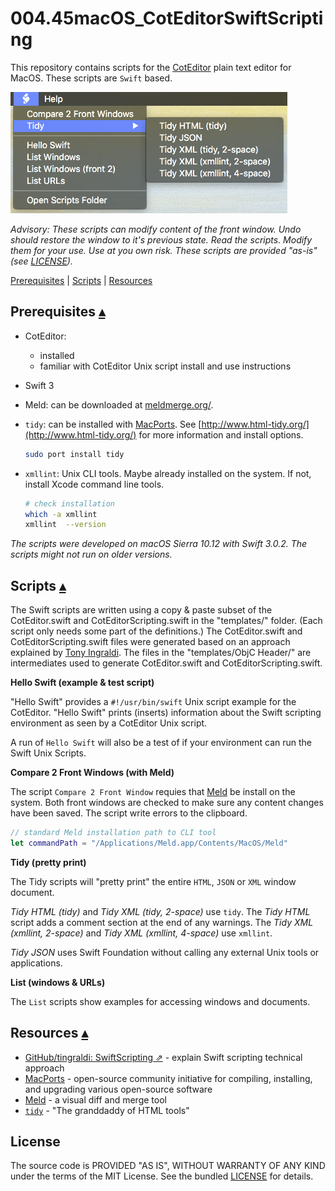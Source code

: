 004.45macOS_CotEditorSwiftScripting
==============================
[t]:http://www.github.com

This repository contains scripts for the [CotEditor](https://coteditor.com/) plain text editor for MacOS.  These scripts are `Swift` based.

![CotEditor Script Menu](README_files/CotEditorScriptsMenu.png)

_Advisory: These scripts can modify content of the front window. Undo should restore the window to it's previous state.  Read the scripts. Modify them for your use. Use at you own risk. These scripts are provided "as-is" (see [LICENSE](LICENSE.txt))._

<a id="toc"></a>
[Prerequisites](#Prerequisites) | [Scripts](#Scripts) | [Resources](Resources)  

<a id="Prerequisites"></a>
Prerequisites [▴](#toc)
-------

* CotEditor: 
    * installed
    * familiar with CotEditor Unix script install and use instructions  
* Swift 3
* Meld: can be downloaded at [meldmerge.org/](http://meldmerge.org/).
* `tidy`: can be installed with [MacPorts](https://github.com/macports/macports-ports/blob/master/www/tidy/Portfile).  See [http://www.html-tidy.org/](http://www.html-tidy.org/) for more information and install options.

    ``` sh
    sudo port install tidy
    ```

* `xmllint`: Unix CLI tools. Maybe already installed on the system.  If not, install Xcode command line tools.

    ``` sh
    # check installation
    which -a xmllint
    xmllint  --version
    ```

_The scripts were developed on macOS Sierra 10.12 with Swift 3.0.2.  The scripts might not run on older versions._

<a id="Scripts"></a>
Scripts [▴](#toc)
-------

The Swift scripts are written using a copy & paste subset of the CotEditor.swift and CotEditorScripting.swift in the "templates/" folder. (Each script only needs some part of the definitions.) The CotEditor.swift and CotEditorScripting.swift files were generated based on an approach explained by [Tony Ingraldi](https://github.com/tingraldi/SwiftScripting).  The files in the "templates/ObjC Header/" are intermediates used to generate CotEditor.swift and CotEditorScripting.swift.

**Hello Swift (example & test script)**

"Hello Swift" provides a `#!/usr/bin/swift` Unix script example for the CotEditor. "Hello Swift" prints (inserts) information about the Swift scripting environment as seen by a CotEditor Unix script.

A run of `Hello Swift` will also be a test of if your environment can run the Swift Unix Scripts.

**Compare 2 Front Windows (with Meld)** 

The script `Compare 2 Front Window` requies that [Meld](http://meldmerge.org/) be install on the system.  Both front windows are checked to make sure any content changes have been saved. The script write errors to the clipboard.

``` swift
// standard Meld installation path to CLI tool
let commandPath = "/Applications/Meld.app/Contents/MacOS/Meld"
``` 

**Tidy (pretty print)**

The Tidy scripts will "pretty print" the entire `HTML`, `JSON` or `XML` window document.  

_Tidy HTML (tidy)_ and _Tidy XML (tidy, 2-space)_ use `tidy`. The _Tidy HTML_ script adds a comment section at the end of any warnings. The _Tidy XML (xmllint, 2-space)_ and _Tidy XML (xmllint, 4-space)_ use `xmllint`.

_Tidy JSON_ uses Swift Foundation without calling any external Unix tools or applications. 

**List (windows & URLs)**

The `List` scripts show examples for accessing windows and documents.

<a id="Resources"></a>
Resources [▴](#toc)
---------

* [GitHub/tingraldi: SwiftScripting ⇗](https://github.com/tingraldi/SwiftScripting) - explain Swift scripting technical approach 
* [MacPorts](https://www.macports.org/) - open-source community initiative for compiling, installing, and upgrading various open-source software
* [Meld](http://meldmerge.org/) - a visual diff and merge tool
* [`tidy`](http://www.html-tidy.org/) - "The granddaddy of HTML tools"


License
-------

The source code is PROVIDED "AS IS", WITHOUT WARRANTY OF ANY KIND under the terms of the MIT License. See the bundled [LICENSE](LICENSE.txt) for details.

  
